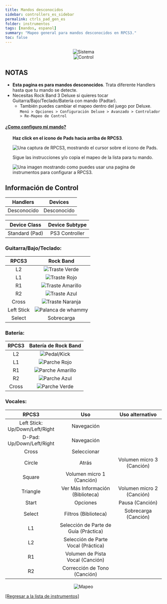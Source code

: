 ```yaml
---
title: Mandos desconocidos
sidebar: controllers_es_sidebar
permalink: ctrls_pad_gen_es
folder: instrumentos
tags: [mandos, espanol]
summary: "Mapeo general para mandos desconocidos en RPCS3."
toc: false
---
```


<div align="center"> <img src="https://rb3pc.milohax.org/images/instruments/plat/myst.png" alt="Sistema" title="Sistema"></div>

<div align="center"> <img src="https://rb3pc.milohax.org/images/instruments/cont/mystcontrollers.png" alt="Control" title="Control"></div>

## NOTAS

* **Esta pagina es para mandos desconocidos**. Trata diferente Handlers hasta que tu mando se detecte.
* Necesitas Rock Band 3 Deluxe si quieres tocar Guitarra/Bajo/Teclado/Batería con mando (Padtar).
	- También puedes cambiar el mapeo dentro del juego por Deluxe.  
	`Menú > Opciones > Configuración Deluxe > Avanzado > Controlador > Re-Mapeo de Control`

<!-- Map Start -->
<div class="panel-group" id="accordion">
                    <div class="panel panel-default">
                        <div class="panel-heading">
                            <h4 class="panel-title">
                                <a class="noCrossRef accordion-toggle" data-toggle="collapse" data-parent="#accordion" href="#como-mapear-pads">¿Como configuro mi mando?</a>
                            </h4>
                        </div>
                        <div id="como-mapear-pads" class="panel-collapse collapse noCrossRef">
                            <div class="panel-body">
<ul>
<p><strong>Haz click en el icono de Pads hacia arriba de RPCS3</strong>.</p>
<p><img src="https://rb3pc.milohax.org/images/instruments/rpcs3pad.png" alt="Una captura de RPCS3, mostrando el cursor sobre el icono de Pads." title="Pads"></p>
<p>Sigue las instrucciones y/o copia el mapeo de la lista para tu mando.</p>
<p><img src="https://rb3pc.milohax.org/images/instruments/gamepadlegend.png" alt="Una imagen mostrando como puedes usar una pagina de instrumentos para configurar a RPCS3." title="Mapeando un mando"></p>
</ul>
                            </div>
                        </div>
                    </div>
</div>
<!-- Map End -->

## Información de Control

| Handlers | Devices |
|:--------:|:-------:|
| Desconocido | Desconocido |

| Device Class | Device Subtype |
|:------------:|:--------------:|
| Standard (Pad) | PS3 Controller |

### Guitarra/Bajo/Teclado:

| **RPCS3**          | **Rock Band** |
|:------------------:|:---------------------:|
| L2 | ![Traste Verde](https://rb3pc.milohax.org/images/btns/gtrs/gf.png "Traste Verde") |
| L1 | ![Traste Rojo](https://rb3pc.milohax.org/images/btns/gtrs/rf.png "Traste Rojo") |
| R1 | ![Traste Amarillo](https://rb3pc.milohax.org/images/btns/gtrs/yf.png "Traste Amarillo") |
| R2 | ![Traste Azul](https://rb3pc.milohax.org/images/btns/gtrs/bf.png "Traste Azul") |
| Cross | ![Traste Naranja](https://rb3pc.milohax.org/images/btns/gtrs/of.png "Traste Naranja") |
| Left Stick | ![Palanca de whammy](https://rb3pc.milohax.org/images/btns/gtrs/wb.png "Palanca de whammy") |
| Select | Sobrecarga |

### Batería: 

| **RPCS3**    | **Batería de Rock Band** |
|:--------:|:-------------------:|
| L2 | ![Pedal/Kick](https://rb3pc.milohax.org/images/btns/drms/rb/kp.png "Pedal/Kick") |
| L1 | ![Parche Rojo](https://rb3pc.milohax.org/images/btns/drms/rb/rp.png "Parche Rojo") |
| R1 | ![Parche Amarillo](https://rb3pc.milohax.org/images/btns/drms/rb/yp.png "Parche Amarillo") |
| R2 | ![Parche Azul](https://rb3pc.milohax.org/images/btns/drms/rb/bp.png "Parche Azul") |
| Cross | ![Parche Verde](https://rb3pc.milohax.org/images/btns/drms/rb/gp.png "Parche Verde") |

### Vocales:

| **RPCS3** | **Uso** | **Uso alternativo** |
|:---------------------:|:-------------------------------:|:-------------------:|
| Left Stick: <br> Up/Down/Left/Right | Navegación | |
| D-Pad: <br> Up/Down/Left/Right | Navegación | |
| Cross | Seleccionar | |
| Circle | Atrás | Volumen micro 3 (Canción) |
| Square | Volumen micro 1 (Canción) | |
| Triangle | Ver Más Información (Biblioteca) | Volumen micro 2 (Canción) |
| Start | Opciones | Pausa (Canción) |
| Select | Filtros (Biblioteca) | Sobrecarga (Canción) |
| L1 | Selección de Parte de Guía (Práctica) | |
| L2 | Selección de Parte Vocal (Práctica) | |
| R1 | Volumen de Pista Vocal (Canción) | |
| R2 | Corrección de Tono (Canción) | |

<div align="center"> <img src="https://rb3pc.milohax.org/images/instruments/maps/mystmapping.png" alt="Mapeo" title="Mapeo"></div>

[[Regresar a la lista de instrumentos]](https://rb3pc.milohax.org/ctrls_es#lista-de-instrumentos)